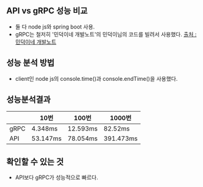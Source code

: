 ## API vs gRPC 성능 비교

- 둘 다 node js와 spring boot 사용.
- gRPC는 철저히 '민덕이네 개발노트'의 민덕이님의 코드를 빌려서 사용했다. [출처 : 민덕이네 개발노트](https://minddong.tistory.com/71)

## 성능 분석 방법
- client인 node js의 console.time()과 console.endTime()을 사용했다.

## 성능분석결과
||10번|100번|1000번|
|---|---|---|---|
|gRPC|4.348ms|12.593ms|82.52ms|
|API|53.147ms|78.054ms|391.473ms|

## 확인할 수 있는 것
- API보다 gRPC가 성능적으로 빠르다.

